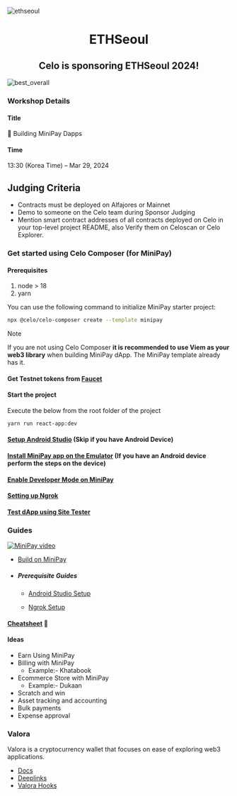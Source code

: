 ![ethseoul](./ethseoul/images/710.webp)

<p align="center">

<h1 align="center">ETHSeoul</h1>

<h2 align="center">Celo is sponsoring ETHSeoul 2024!</h2>

![best_overall](./ethseoul/images/bounties.png)

### Workshop Details

#### Title

📲 Building MiniPay Dapps

#### Time

13:30 (Korea Time) – Mar 29, 2024

## Judging Criteria

-   Contracts must be deployed on Alfajores or Mainnet
-   Demo to someone on the Celo team during Sponsor Judging
-   Mention smart contract addresses of all contracts deployed on Celo in your top-level project README, also Verify them on Celoscan or Celo Explorer.

### Get started using Celo Composer (for MiniPay)

#### Prerequisites

1. node > 18
2. yarn

You can use the following command to initialize MiniPay starter project:

```bash
npx @celo/celo-composer create --template minipay
```

> [!NOTE]  
> If you are not using Celo Composer **it is recommended to use Viem as your web3 library** when building MiniPay dApp. The MiniPay template already has it.

#### Get Testnet tokens from [Faucet](https://faucet.celo.org/alfajores)

#### Start the project

Execute the below from the root folder of the project

```bash
yarn run react-app:dev
```

#### [Setup Android Studio](https://docs.celo.org/developer/build-on-minipay/prerequisites/android-studio-setup) (Skip if you have Android Device)

#### [Install MiniPay app on the Emulator](https://docs.celo.org/developer/build-on-minipay/overview#installing-minipay) (If you have an Android device perform the steps on the device)

#### [Enable Developer Mode on MiniPay](https://docs.celo.org/developer/build-on-minipay/enabling-testnet)

#### [Setting up Ngrok](https://docs.celo.org/developer/build-on-minipay/prerequisites/ngrok-setup)

#### [Test dApp using Site Tester](https://docs.celo.org/developer/build-on-minipay/overview#test-your-dapp-inside-minipay)

### Guides

[![MiniPay video](https://img.youtube.com/vi/cNp5vhwZdao/0.jpg)](https://www.youtube.com/watch?v=cNp5vhwZdao)

-   [Build on MiniPay](https://docs.celo.org/developer/build-on-minipay/overview)

-   ##### Prerequisite Guides

    -   [Android Studio Setup](https://docs.celo.org/developer/build-on-minipay/prerequisites/android-studio-setup)

    -   [Ngrok Setup](https://docs.celo.org/developer/build-on-minipay/prerequisites/ngrok-setup)

#### [Cheatsheet](https://celoplatform.notion.site/MiniPay-Cheatsheet-60066f16d136421ab2ef19522ffe6200?pvs=74) 🤫

#### Ideas

-   Earn Using MiniPay
-   Billing with MiniPay
    -   Example:- Khatabook
-   Ecommerce Store with MiniPay
    -   Example:- Dukaan
-   Scratch and win
-   Asset tracking and accounting
-   Bulk payments
-   Expense approval

### Valora

Valora is a cryptocurrency wallet that focuses on ease of exploring web3 applications.

-   [Docs](https://docs.valora.xyz/)
-   [Deeplinks](https://docs.valora.xyz/connecting/deeplinks)
-   [Valora Hooks](https://docs.valora.xyz/hooks/)
